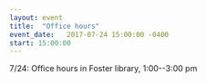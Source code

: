 ```yaml
---
layout: event
title:  "Office hours"
event_date:   2017-07-24 15:00:00 -0400
start: 15:00:00
---
```


7/24: Office hours in Foster library, 1:00--3:00 pm
